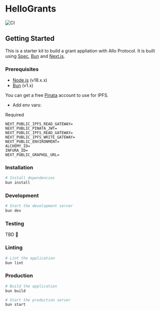 # HelloGrants

![CI](https://github.com/codenamejason/HelloGrants/workflows/HelloGrants/badge.svg)


## Getting Started

This is a starter kit to build a grant appliation with Allo Protocol. It is built using
[Spec](https://spec.dev), [Bun](https://bun.sh/) and
[Next.js](https://nextjs.org/).

### Prerequisites

- [Node.js](https://nodejs.org/en/) (v18.x.x)
- [Bun](https://bun.sh/) (v1.x)

You can get a free [Pinata](https://pinata.cloud/) account to use for IPFS.

- Add env vars:

Required
```
NEXT_PUBLIC_IPFS_READ_GATEWAY=
NEXT_PUBLIC_PINATA_JWT=
NEXT_PUBLIC_IPFS_READ_GATEWAY=
NEXT_PUBLIC_IPFS_WRITE_GATEWAY=
NEXT_PUBLIC_ENVIRONMENT=
ALCHEMY_ID=
INFURA_ID=
NEXT_PUBLIC_GRAPHQL_URL=
```

### Installation

```bash
# Install dependencies
bun install
```

### Development

```bash
# Start the development server
bun dev
```

### Testing

TBD 🤔

### Linting

```bash
# Lint the application
bun lint
```

### Production

```bash
# Build the application
bun build

# Start the production server
bun start
```
